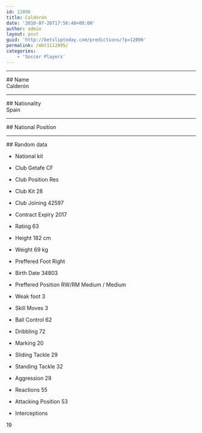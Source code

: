```yaml
---
id: 12096
title: Calderón
date: '2010-07-26T17:56:40+00:00'
author: admin
layout: post
guid: 'http://betsliptoday.com/predictions/?p=12096'
permalink: /mbt1112095/
categories:
    - 'Soccer Players'
---
```


- - - - - -

\## Name  
 Calderón

- - - - - -

\## Nationality  
 Spain

- - - - - -

\## National Position

- - - - - -

\## Random data

- National kit
- Club
 Getafe CF

- Club Position
 Res

- Club Kit
 28

- Club Joining
 42597

- Contract Expiry
 2017

- Rating
 63

- Height
 182 cm

- Weight
 69 kg

- Preffered Foot
 Right

- Birth Date
 34803

- Preffered Position
 RW/RM Medium / Medium

- Weak foot
 3

- Skill Moves
 3

- Ball Control
 62

- Dribbling
 72

- Marking
 20

- Sliding Tackle
 29

- Standing Tackle
 32

- Aggression
 29

- Reactions
 55

- Attacking Position
 53

- Interceptions

 19